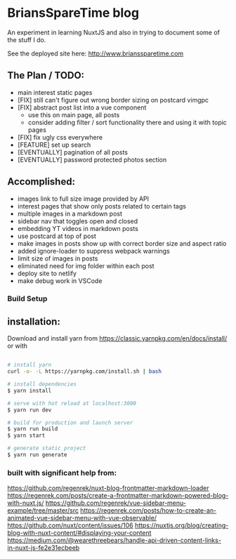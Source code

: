 # BriansSpareTime blog

An experiment in learning NuxtJS and also in trying to document some of the stuff I do.

See the deployed site here: http://www.brianssparetime.com


## The Plan / TODO:
 - main interest static pages
 - [FIX] still can't figure out wrong border sizing on postcard vimgpc
 - [FIX] abstract post list into a vue component
   - use this on main page, all posts
   - consider adding filter / sort functionality there and using it with topic pages
 - [FIX] fix ugly css everywhere
 - [FEATURE] set up search
 - [EVENTUALLY] pagination of all posts
 - [EVENTUALLY] password protected photos section

 ## Accomplished:
 - images link to full size image provided by API
 - interest pages that show only posts related to certain tags
 - multiple images in a markdown post
 - sidebar nav that toggles open and closed
 - embedding YT videos in markdown posts
 - use postcard at top of post
 - make images in posts show up with correct border size and aspect ratio
 - added ignore-loader to suppress webpack warnings 
 - limit size of images in posts
 - eliminated need for img folder within each post
 - deploy site to netlify
 - make debug work in VSCode





### Build Setup
## installation:

Download and install yarn from 
https://classic.yarnpkg.com/en/docs/install/
or with 


``` bash

# install yarn
curl -o- -L https://yarnpkg.com/install.sh | bash

# install dependencies
$ yarn install

# serve with hot reload at localhost:3000
$ yarn run dev

# build for production and launch server
$ yarn run build
$ yarn start

# generate static project
$ yarn run generate
```


### built with significant help from:
https://github.com/regenrek/nuxt-blog-frontmatter-markdown-loader 
https://regenrek.com/posts/create-a-frontmatter-markdown-powered-blog-with-nuxt.js/
https://github.com/regenrek/vue-sidebar-menu-example/tree/master/src
https://regenrek.com/posts/how-to-create-an-animated-vue-sidebar-menu-with-vue-observable/
https://github.com/nuxt/content/issues/106
https://nuxtjs.org/blog/creating-blog-with-nuxt-content/#displaying-your-content
https://medium.com/@wearethreebears/handle-api-driven-content-links-in-nuxt-js-fe2e31ecbeeb